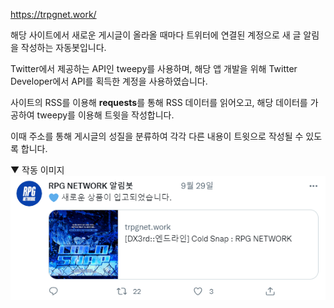 https://trpgnet.work/

해당 사이트에서 새로운 게시글이 올라올 때마다 트위터에 연결된 계정으로 새 글 알림을 작성하는 자동봇입니다.

Twitter에서 제공하는 API인 tweepy를 사용하며, 해당 앱 개발을 위해 Twitter Developer에서 API를 획득한 계정을 사용하였습니다.

사이트의 RSS를 이용해 **requests**를 통해 RSS 데이터를 읽어오고, 해당 데이터를 가공하여 tweepy를 이용해 트윗을 작성합니다.

이때 주소를 통해 게시글의 성질을 분류하여 각각 다른 내용이 트윗으로 작성될 수 있도록 합니다.

▼ 작동 이미지
![twitter](./twitter.png)
